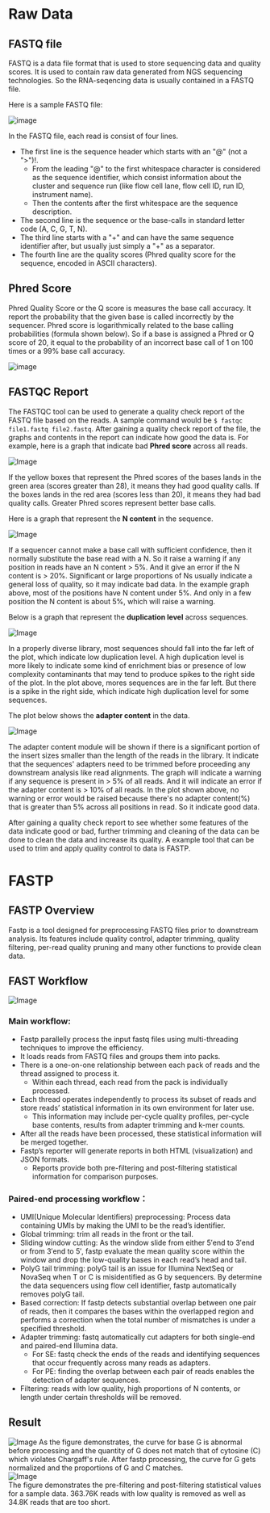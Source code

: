 # Raw Data

## FASTQ file

FASTQ is a data file format that is used to store sequencing data and quality scores. It is used to contain raw data generated from NGS sequencing technologies. So the RNA-seqencing data is usually contained in a FASTQ file.

Here is a sample FASTQ file:

![image](fastq_file.png)

In the FASTQ file, each read is consist of four lines. 
* The first line is the sequence header which starts with an "@" (not a ">")!.
  * From the leading "@" to the first whitespace character is considered as the sequence identifier, which consist information about the cluster and sequence run (like flow cell lane, flow cell ID, run ID, instrument name).
  * Then the contents after the first whitespace are the sequence description.
* The second line is the sequence or the base-calls in standard letter code (A, C, G, T, N).
* The third line starts with a "+" and can have the same sequence identifier after, but usually just simply a "+" as a separator.
* The fourth line are the quality scores (Phred quality score for the sequence, encoded in ASCII characters).

## Phred Score
Phred Quality Score or the Q score is measures the base call accuracy. It report the probability that the given base is called incorrectly by the sequencer. Phred score is logarithmically related to the base calling probabilities (formula shown below). So if a base is assigned a Phred or Q score of 20, it equal to the probability of an incorrect base call of 1 on 100 times or a 99% base call accuracy.

![image](phred_score.png)

## FASTQC Report
The FASTQC tool can be used to generate a quality check report of the FASTQ file based on the reads. A sample command would be `$ fastqc file1.fastq file2.fastq`.
After gaining a quality check report of the file, the graphs and contents in the report can indicate how good the data is.
For example, here is a graph that indicate bad **Phred score** across all reads.

![Image](bad_score.png)

If the yellow boxes that represent the Phred scores of the bases lands in the green area (scores greater than 28), it means they had good quality calls. If the boxes lands in the red area (scores less than 20), it means they had bad quality calls. Greater Phred scores represent better base calls.

Here is a graph that represent the **N content** in the sequence.

![Image](N_content.png)

If a sequencer cannot make a base call with sufficient confidence, then it normally substitute the base read with a N.
So it raise a warning if any position in reads have an N content > 5%. And it give an error if the N content is > 20%.
Significant or large proportions of Ns usually indicate a general loss of quality, so it may indicate bad data.
In the example graph above, most of the positions have N content under 5%. And only in a few position the N content is about 5%, which will raise a warning.

Below is a graph that represent the **duplication level** across sequences.

![Image](duplication.png)

In a properly diverse library, most sequences should fall into the far left of the plot, which indicate low duplication level. A high duplication level is more likely to indicate some kind of enrichment bias or presence of low complexity contaminants that may tend to produce spikes to the right side of the plot. In the plot above, mores sequences are in the far left. But there is a spike in the right side, which indicate high duplication level for some sequences.

The plot below shows the **adapter content** in the data.

![Image](adapter.png)

The adapter content module will be shown if there is a significant portion of the insert sizes smaller than the length of the reads in the library. It indicate that the sequences' adapters need to be trimmed before proceeding any downstream analysis like read alignments.
The graph will indicate a warning if any sequence is present in > 5% of all reads. And it will indicate an error if the adapter content is > 10% of all reads.
In the plot shown above, no warning or error would be raised because there's no adapter content(%) that is greater than 5% across all positions in read. So it indicate good data.

After gaining a quality check report to see whether some features of the data indicate good or bad, further trimming and cleaning of the data can be done to clean the data and increase its quality. A example tool that can be used to trim and apply quality control to data is FASTP.


# FASTP  

## FASTP Overview  
Fastp is a tool designed for preprocessing FASTQ files prior to downstream analysis. Its features include quality control, adapter trimming, quality filtering, per-read quality pruning and many other functions to provide clean data.  

## FAST Workflow  
![Image](fastp_workflow.jpg)

### Main workflow:  
* Fastp parallelly process the input fastq files using multi-threading techniques to improve the efficiency.  
* It loads reads from FASTQ files and groups them into packs.  
* There is a one-on-one relationship between each pack of reads and the thread assigned to process it.  
  * Within each thread, each read from the pack is individually processed.
* Each thread operates independently to process its subset of reads and store reads’ statistical information in its own environment for later use.
  * This information may include per-cycle quality profiles, per-cycle base contents, results from adapter trimming and k-mer counts.
* After all the reads have been processed, these statistical information will be merged together.
* Fastp’s reporter will generate reports in both HTML (visualization) and JSON formats.
  * Reports provide both pre-filtering and post-filtering statistical information for comparison purposes.  

### Paired-end processing workflow：
*	UMI(Unique Molecular Identifiers) preprocessing: Process data containing UMIs by making the UMI to be the read’s identifier.  
*	Global trimming: trim all reads in the front or the tail.  
*	Sliding window cutting: As the window slide from either 5′end to 3′end or from 3′end to 5′, fastp evaluate the mean quality score within the window and drop the low-quality bases in each read’s head and tail.  
*	PolyG tail trimming: polyG tail is an issue for Illumina NextSeq or NovaSeq when T or C is misidentified as G by sequencers. By determine the data sequencers using flow cell identifier, fastp automatically removes polyG tail.  
*	Based correction: If fastp detects substantial overlap between one pair of reads, then it compares the bases within the overlapped region and performs a correction when the total number of mismatches is under a specified threshold.  
*	Adapter trimming: fastq automatically cut adapters for both single-end and paired-end Illumina data.  
    * For SE: fastq check the ends of the reads and identifying sequences that occur frequently across many reads as adapters.  
    * For PE: finding the overlap between each pair of reads enables the detection of adapter sequences.  
*	Filtering: reads with low quality, high proportions of N contents, or length under certain thresholds will be removed.

 ## Result
 ![Image](fastp_result.jpg)
As the figure demonstrates, the curve for base G is abnormal before processing and the quantity of G does not match that of cytosine (C) which violates Chargaff's rule. After fastp processing, the curve for G gets normalized and the proportions of G and C matches.  
 ![Image](fastp_report.png)  
 The figure demonstrates the pre-filtering and post-filtering statistical values for a sample data. 363.76K reads with low quality is removed as well as 34.8K reads that are too short.

